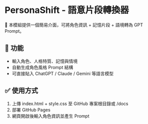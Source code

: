 
# PersonaShift - 語意片段轉換器

🧠 本模組提供一個簡易介面，可將角色資訊 + 記憶片段 + 語境轉為 GPT Prompt。

## 📌 功能

- 輸入角色、人格特質、記憶與情境
- 自動生成角色風格 Prompt 結構
- 可直接貼入 ChatGPT / Claude / Gemini 等語言模型

## ✅ 使用方式

1. 上傳 index.html + style.css 至 GitHub 專案根目錄或 /docs
2. 部署 GitHub Pages
3. 網頁開啟後輸入角色資訊並產生 Prompt
